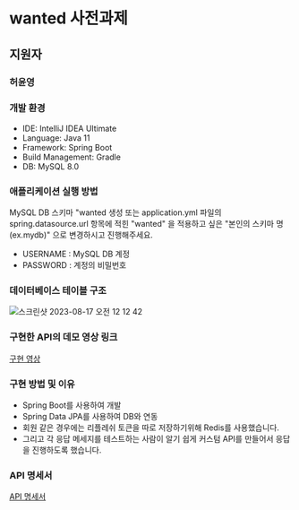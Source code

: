 # wanted 사전과제
## 지원자
### 허윤영
### 개발 환경
- IDE: IntelliJ IDEA Ultimate
- Language: Java 11
- Framework: Spring Boot
- Build Management: Gradle
- DB: MySQL 8.0
### 애플리케이션 실행 방법
MySQL DB 스키마 "wanted 생성 또는 application.yml 파일의 spring.datasource.url 항목에 적힌 "wanted" 을 적용하고 싶은 "본인의 스키마 명(ex.mydb)" 으로 변경하시고 진행해주세요.
- USERNAME : MySQL DB 계정
- PASSWORD : 계정의 비밀번호
### 데이터베이스 테이블 구조
![스크린샷 2023-08-17 오전 12 12 42](https://github.com/Heo-y-y/wanted-pre-onboarding-backend/assets/112863029/edd2e4de-2877-44d2-978e-fa0e3baadcf0)
### 구현한 API의 데모 영상 링크
[구현 영상](https://www.youtube.com/watch?v=ovl2_sSPQkw)
### 구현 방법 및 이유
- Spring Boot를 사용하여 개발
- Spring Data JPA를 사용하여 DB와 연동
- 회원 같은 경우에는 리플레쉬 토큰을 따로 저장하기위해 Redis를 사용했습니다.
- 그리고 각 응답 메세지를 테스트하는 사람이 알기 쉽게 커스텀 API를 만들어서 응답을 진행하도록 했습니다.
### API 명세서
[API 명세서](https://documenter.getpostman.com/view/24205657/2s9Y5R168h)
